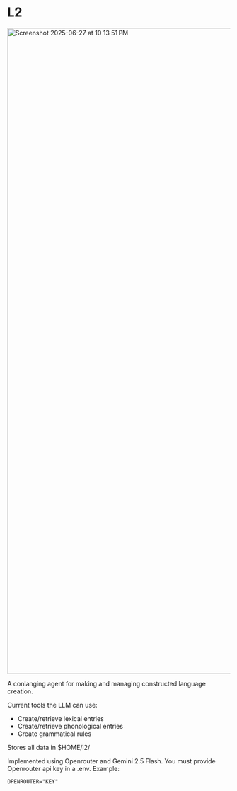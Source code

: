 # L2
<img width="1460" alt="Screenshot 2025-06-27 at 10 13 51 PM" src="https://github.com/user-attachments/assets/8853c295-52de-4d1f-8157-e88943c07f33" />

A conlanging agent for making and managing constructed language creation. 

Current tools the LLM can use:
- Create/retrieve lexical entries
- Create/retrieve phonological entries
- Create grammatical rules

Stores all data in $HOME/l2/

Implemented using Openrouter and Gemini 2.5 Flash. You must provide Openrouter api key in a .env. Example:

```
OPENROUTER="KEY"
```
